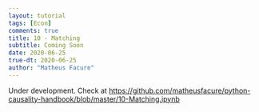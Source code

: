 ```yaml
---
layout: tutorial
tags: [Econ]
comments: true
title: 10 - Matching
subtitle: Coming Soon
date: 2020-06-25
true-dt: 2020-06-25
author: "Matheus Facure"
---
```


Under development. Check at https://github.com/matheusfacure/python-causality-handbook/blob/master/10-Matching.ipynb
